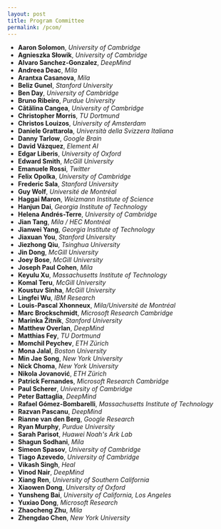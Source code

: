 ```yaml
---
layout: post
title: Program Committee
permalink: /pcom/
---
```


- **Aaron Solomon**, *University of Cambridge*
- **Agnieszka Słowik**, *University of Cambridge*
- **Alvaro Sanchez-Gonzalez**, *DeepMind*
- **Andreea Deac**, *Mila*
- **Arantxa Casanova**,	*Mila* 
- **Beliz Gunel**, *Stanford University*
- **Ben Day**, *University of Cambridge*
- **Bruno Ribeiro**, *Purdue University*
- **Cătălina Cangea**, *University of Cambridge*
- **Christopher Morris**, *TU Dortmund*
- **Christos Louizos**, *University of Amsterdam*
- **Daniele Grattarola**, *Università della Svizzera Italiana*
- **Danny Tarlow**, *Google Brain*
- **David Vázquez**, *Element AI*
- **Edgar Liberis**, *University of Oxford*
- **Edward Smith**, *McGill University*
- **Emanuele Rossi**, *Twitter*
- **Felix Opolka**, *University of Cambridge*
- **Frederic Sala**, *Stanford University*
- **Guy Wolf**,	*Université de Montréal*
- **Haggai Maron**,	*Weizmann Institute of Science*
- **Hanjun Dai**,	*Georgia Institute of Technology*
- **Helena Andrés-Terre**,	*University of Cambridge*
- **Jian Tang**, *Mila / HEC Montréal*
- **Jianwei Yang**, *Georgia Institute of Technology*
- **Jiaxuan You**, *Stanford University*
- **Jiezhong Qiu**, *Tsinghua University* 
- **Jin Dong**, *McGill University*
- **Joey Bose**, *McGill University*
- **Joseph Paul Cohen**, *Mila*
- **Keyulu Xu**, *Massachusetts Institute of Technology*
- **Komal Teru**, *McGill University*
- **Koustuv Sinha**, *McGill University*
- **Lingfei Wu**, *IBM Research*
- **Louis-Pascal Xhonneux**, *Mila/Université de Montréal*
- **Marc Brockschmidt**, *Microsoft Research Cambridge*
- **Marinka Žitnik**, *Stanford University*
- **Matthew Overlan**, *DeepMind*
- **Matthias Fey**, *TU Dortmund*
- **Momchil Peychev**, *ETH Zürich*
- **Mona Jalal**, *Boston University*
- **Min Jae Song**,	*New York University*
- **Nick Choma**, *New York University*
- **Nikola Jovanović**, *ETH Zürich*
- **Patrick Fernandes**, *Microsoft Research Cambridge*
- **Paul Scherer**, *University of Cambridge*
- **Peter Battaglia**, *DeepMind*
- **Rafael Gómez-Bombarelli**, *Massachusetts Institute of Technology*
- **Razvan Pascanu**, *DeepMind*
- **Rianne van den Berg**, *Google Research*
- **Ryan Murphy**, *Purdue University*
- **Sarah Parisot**, *Huawei Noah's Ark Lab*
- **Shagun Sodhani**, *Mila*
- **Simeon Spasov**, *University of Cambridge*
- **Tiago Azevedo**, *University of Cambridge*
- **Vikash Singh**,	*Heal*
- **Vinod Nair**,	*DeepMind*
- **Xiang Ren**, *University of Southern California*
- **Xiaowen Dong**,	*University of Oxford*
- **Yunsheng Bai**, *University of California, Los Angeles*
- **Yuxiao Dong**, *Microsoft Research*
- **Zhaocheng Zhu**, *Mila*
- **Zhengdao Chen**, *New York University*

